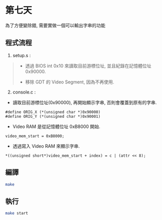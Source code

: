 # 第七天

為了方便變除錯, 需要實做一個可以輸出字串的功能

## 程式流程

1. setup.s :  
> * 透過 BIOS int 0x10 來讀取目前游標位址, 並且紀錄在記憶體位址 0x90000.
>
> * 移除 GDT 的 Video Segment, 因為不再使用.

2. console.c : 

* 讀取目前游標位址(0x90000), 再開始顯示字串, 否則會覆蓋到原有的字串.
```
#define ORIG_X (*(unsigned char *)0x90000)
#define ORIG_Y (*(unsigned char *)0x90001)
```

* Video RAM 是從記憶體位址 0xB8000 開始.
```
video_mem_start = 0xB8000; 
```
* 透過寫入 Video RAM 來顯示字串.
```
*((unsigned short*)video_mem_start + index) = c | (attr << 8); 
```

## 編譯
```bash
make
```

## 執行
```bash
make start
```

